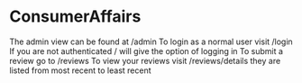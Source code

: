 # ConsumerAffairs

The admin view can be found at /admin
To login as a normal user visit /login
If you are not authenticated / will give the option of logging in
To submit a review go to /reviews
To view your reviews visit /reviews/details they are listed from most recent to least recent

